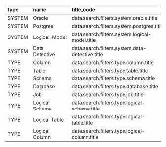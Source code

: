 | type   | name           | title_code                                      | info_code                                      | loaded_by                  |
|:-------|:---------------|:------------------------------------------------|:-----------------------------------------------|:---------------------------|
| SYSTEM | Oracle         | data.search.filters.system.oracle.title         | data.search.filters.system.oracle.info         | dd_load_tuning_search_help |
| SYSTEM | Postgres       | data.search.filters.system.postgres.title       | data.search.filters.system.postgres.info       | dd_load_tuning_search_help |
| SYSTEM | Logical_Model  | data.search.filters.system.logical-model.title  | data.search.filters.system.logical-model.info  | dd_load_tuning_search_help |
| SYSTEM | Data Detective | data.search.filters.system.data-detective.title | data.search.filters.system.data-detective.info | dd_load_tuning_search_help |
| TYPE   | Column         | data.search.filters.type.column.title           | data.search.filters.type.column.title          | dd_load_tuning_search_help |
| TYPE   | Table          | data.search.filters.type.table.title            | data.search.filters.type.table.title           | dd_load_tuning_search_help |
| TYPE   | Schema         | data.search.filters.type.schema.title           | data.search.filters.type.schema.title          | dd_load_tuning_search_help |
| TYPE   | Database       | data.search.filters.type.database.title         | data.search.filters.type.database.title        | dd_load_tuning_search_help |
| TYPE   | Job            | data.search.filters.type.job.title              | data.search.filters.type.job.title             | dd_load_tuning_search_help |
| TYPE   | Logical Schema | data.search.filters.type.logical-schema.title   | data.search.filters.type.logical-schema.title  | dd_load_tuning_search_help |
| TYPE   | Logical Table  | data.search.filters.type.logical-table.title    | data.search.filters.type.logical-table.title   | dd_load_tuning_search_help |
| TYPE   | Logical Column | data.search.filters.type.logical-column.title   | data.search.filters.type.logical-column.title  | dd_load_tuning_search_help |